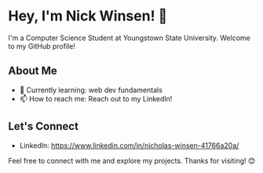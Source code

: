 # Hey, I'm Nick Winsen! 👋

I'm a Computer Science Student at Youngstown State University. Welcome to my GitHub profile!

## About Me

- 🌱 Currently learning: web dev fundamentals
- 📫 How to reach me: Reach out to my LinkedIn!

## Let's Connect

- LinkedIn: https://www.linkedin.com/in/nicholas-winsen-41766a20a/

Feel free to connect with me and explore my projects. Thanks for visiting! 😊
